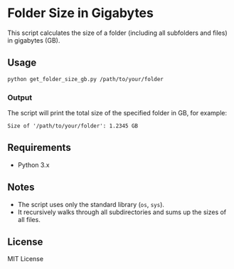 # Folder Size in Gigabytes

This script calculates the size of a folder (including all subfolders and files) in gigabytes (GB).

## Usage

```bash
python get_folder_size_gb.py /path/to/your/folder
```

### Output

The script will print the total size of the specified folder in GB, for example:

```
Size of '/path/to/your/folder': 1.2345 GB
```

## Requirements

- Python 3.x

## Notes

- The script uses only the standard library (`os`, `sys`).
- It recursively walks through all subdirectories and sums up the sizes of all files.

## License

MIT License
